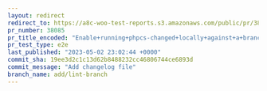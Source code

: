 ```yaml
---
layout: redirect
redirect_to: https://a8c-woo-test-reports.s3.amazonaws.com/public/pr/38085/e2e/index.html
pr_number: 38085
pr_title_encoded: "Enable+running+phpcs-changed+locally+against+a+branch"
pr_test_type: e2e
last_published: "2023-05-02 23:02:44 +0000"
commit_sha: 19ee3d2c1c13d62b8488232cc46806744ce6893d
commit_message: "Add changelog file"
branch_name: add/lint-branch
---
```

